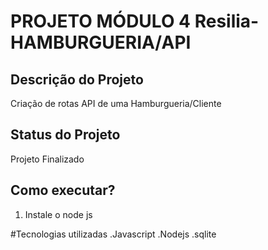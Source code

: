 # PROJETO MÓDULO 4 Resilia- HAMBURGUERIA/API

## Descrição do Projeto
<p>Criação de rotas API de uma Hamburgueria/Cliente </p>


## Status do Projeto
Projeto Finalizado


## Como executar?
1. Instale o node js


#Tecnologias utilizadas 
.Javascript 
.Nodejs
.sqlite
